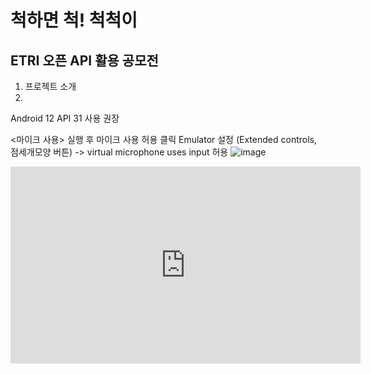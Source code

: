 척하면 척! 척척이
=================
ETRI 오픈 API 활용 공모전
-------------------------
1. 프로젝트 소개
2. 

Android 12 
API 31 사용 권장

<마이크 사용>
실행 후 마이크 사용 허용 클릭 
Emulator 설정 (Extended controls, 점세개모양 버튼) -> virtual microphone uses input 허용 
![image](https://github.com/KNUwarriors/ETRI_Kiosk/assets/87633056/5427bdc5-b335-411c-a4b4-9b4ceb526c7a)

<iframe width="560" height="315" src="https://www.youtube.com/embed/mKxJq0bmmcg?si=IpwMt2ZJx4XHxDo5" title="YouTube video player" frameborder="0" allow="accelerometer; autoplay; clipboard-write; encrypted-media; gyroscope; picture-in-picture; web-share" allowfullscreen></iframe>
